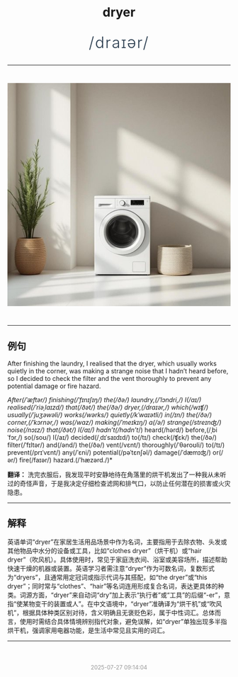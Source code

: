 <div align="center">

# dryer

<div style="margin: 30px 0;">
<h1 style="font-size: 2.5em; font-weight: 300; letter-spacing: 2px; margin: 0; color: #2c3e50;">
/draɪər/
</h1>
</div>

</div>

---

<div align="center" style="margin: 40px 0;">

![dryer](images/dryer.png)

</div>

---

## 例句

After finishing the laundry, I realised that the dryer, which usually works quietly in the corner, was making a strange noise that I hadn’t heard before, so I decided to check the filter and the vent thoroughly to prevent any potential damage or fire hazard.

*After(/ˈæftər/) finishing(/ˈfɪnɪʃɪŋ/) the(/ðə/) laundry,(/ˈlɔndri,/) I(/aɪ/) realised(/ˈriəˌlaɪzd/) that(/ðət/) the(/ðə/) dryer,(/draɪər,/) which(/wɪʧ/) usually(/ˈjuʒəwəli/) works(/wərks/) quietly(/kˈwaɪətli/) in(/ɪn/) the(/ðə/) corner,(/ˈkɔrnər,/) was(/wɑz/) making(/ˈmeɪkɪŋ/) a(/ə/) strange(/streɪnʤ/) noise(/nɔɪz/) that(/ðət/) I(/aɪ/) hadn’t(/hadn’t*/) heard(/hərd/) before,(/ˌbiˈfɔr,/) so(/soʊ/) I(/aɪ/) decided(/ˌdɪˈsaɪdɪd/) to(/tɪ/) check(/ʧɛk/) the(/ðə/) filter(/ˈfɪltər/) and(/ənd/) the(/ðə/) vent(/vɛnt/) thoroughly(/ˈθəroʊli/) to(/tɪ/) prevent(/prɪˈvɛnt/) any(/ˈɛni/) potential(/pəˈtɛnʃəl/) damage(/ˈdæmɪʤ/) or(/ər/) fire(/faɪər/) hazard.(/ˈhæzərd./)*

**翻译：** 洗完衣服后，我发现平时安静地待在角落里的烘干机发出了一种我从未听过的奇怪声音，于是我决定仔细检查滤网和排气口，以防止任何潜在的损害或火灾隐患。

---

## 解释

英语单词“dryer”在家居生活用品场景中作为名词，主要指用于去除衣物、头发或其他物品中水分的设备或工具，比如“clothes dryer”（烘干机）或“hair dryer”（吹风机）。具体使用时，常见于家庭洗衣间、浴室或美容场所，描述帮助快速干燥的机器或装置。英语学习者需注意“dryer”作为可数名词，复数形式为“dryers”，且通常用定冠词或指示代词与其搭配，如“the dryer”或“this dryer”；同时常与“clothes”、“hair”等名词连用形成复合名词，表达更具体的种类。词源方面，“dryer”来自动词“dry”加上表示“执行者”或“工具”的后缀“-er”，意指“使某物变干的装置或人”。在中文语境中，“dryer”准确译为“烘干机”或“吹风机”，根据具体种类区别对待，含义明确且无褒贬色彩，属于中性词汇。总体而言，使用时需结合具体情境辨别指代对象，避免误解，如“dryer”单独出现多半指烘干机，强调家用电器功能，是生活中常见且实用的词汇。


---

<div align="center" style="margin-top: 50px;">
<small style="color: #999; font-size: 0.9em;">2025-07-27 09:14:04</small>
</div>
